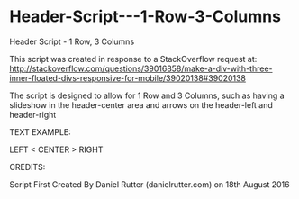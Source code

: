 # Header-Script---1-Row-3-Columns
Header Script - 1 Row, 3 Columns

This script was created in response to a StackOverflow request at:
http://stackoverflow.com/questions/39016858/make-a-div-with-three-inner-floated-divs-responsive-for-mobile/39020138#39020138

The script is designed to allow for 1 Row and 3 Columns, such as having a slideshow in the
header-center area and arrows on the header-left and header-right

TEXT EXAMPLE:

LEFT < CENTER > RIGHT

CREDITS:

Script First Created By Daniel Rutter (danielrutter.com) on 18th August 2016
